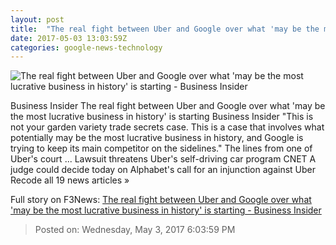 ```yaml
---
layout: post
title:  "The real fight between Uber and Google over what 'may be the most lucrative business in history' is starting - Business Insider"
date: 2017-05-03 13:03:59Z
categories: google-news-technology
---
```


![The real fight between Uber and Google over what 'may be the most lucrative business in history' is starting - Business Insider](http://static4.businessinsider.com/image/58b074da01fe58ae018b681a-1190-625/the-real-fight-between-uber-and-google-over-what-may-be-the-most-lucrative-business-in-history-is-starting.jpg)

Business Insider The real fight between Uber and Google over what 'may be the most lucrative business in history' is starting Business Insider "This is not your garden variety trade secrets case. This is a case that involves what potentially may be the most lucrative business in history, and Google is trying to keep its main competitor on the sidelines." The lines from one of Uber's court ... Lawsuit threatens Uber's self-driving car program CNET A judge could decide today on Alphabet's call for an injunction against Uber Recode all 19 news articles »


Full story on F3News: [The real fight between Uber and Google over what 'may be the most lucrative business in history' is starting - Business Insider](http://www.f3nws.com/n/4Vy2m)

> Posted on: Wednesday, May 3, 2017 6:03:59 PM
